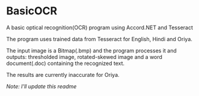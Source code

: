 # BasicOCR
A basic optical recognition(OCR) program using Accord.NET and Tesseract

The program uses trained data from Tesseract for English, Hindi and Oriya.

The input image is a Bitmap(.bmp) and the program processes it and outputs: thresholded image, rotated-skewed image and a word document(.doc) containing the recognized text.

The results are currently inaccurate for Oriya.





_Note: I'll update this readme_
